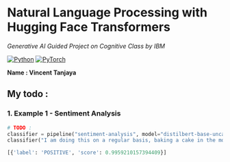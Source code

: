 # Natural Language Processing with Hugging Face Transformers

*Generative AI Guided Project on Cognitive Class by IBM*

[![Python](https://img.shields.io/badge/PYTHON-blue?logo=python&logoColor=white)](https://www.python.org/)
[![PyTorch](https://img.shields.io/badge/PYTORCH-red?logo=pytorch&logoColor=white)](https://pytorch.org/)

**Name : Vincent Tanjaya**

## My todo :

### 1. Example 1 - Sentiment Analysis

```python
# TODO :
classifier = pipeline("sentiment-analysis", model="distilbert-base-uncased-finetuned-sst-2-english")
classifier("I am doing this on a regular basis, baking a cake in the morning!")

[{'label': 'POSITIVE', 'score': 0.9959210157394409}]


